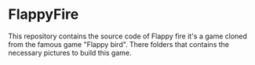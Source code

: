 # FlappyFire
This repository contains the source code of Flappy fire it's a game cloned from the famous game "Flappy bird". There folders that contains the necessary pictures to build this game.
